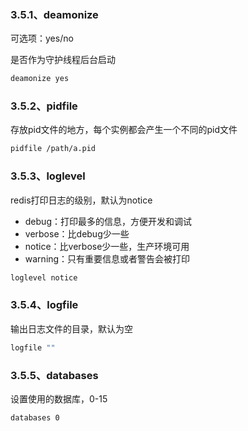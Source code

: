 ### 3.5.1、deamonize

可选项：yes/no

是否作为守护线程后台启动

```Bash
deamonize yes
```

### 3.5.2、pidfile

存放pid文件的地方，每个实例都会产生一个不同的pid文件

```Bash
pidfile /path/a.pid
```

### 3.5.3、loglevel

redis打印日志的级别，默认为notice

-   debug：打印最多的信息，方便开发和调试
-   verbose：比debug少一些
-   notice：比verbose少一些，生产环境可用
-   warning：只有重要信息或者警告会被打印

```Bash
loglevel notice
```

### 3.5.4、logfile

输出日志文件的目录，默认为空

```Bash
logfile ""
```

### 3.5.5、databases

设置使用的数据库，0-15

```Bash
databases 0
```